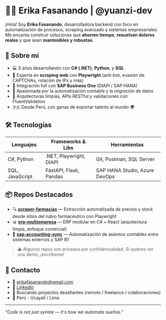 # 👩‍💻 Erika Fasanando | @yuanzi-dev

¡Hola! Soy **Erika Fasanando**, desarrolladora backend con foco en automatización de procesos, scraping avanzado y sistemas empresariales. Me encanta construir soluciones que **ahorren tiempo**, **resuelvan dolores reales** y que sean **mantenibles y robustas**.

## 🚀 Sobre mí

- 💻 3 años desarrollando con **C# (.NET)**, **Python**, y **SQL**
- 🧠 Experta en **scraping web** con **Playwright** (anti-bot, evasión de CAPTCHAs, rotación de IPs y más)
- 🧾 Integración full con **SAP Business One** (DIAPI / SAP HANA)
- 🔧 Apasionada por la automatización contable y la migración de datos
- 🔄 Arquitecturas limpias, APIs RESTful y validaciones con FluentValidation
- 🇵🇪 Desde Perú, con ganas de exportar talento al mundo 🌍

## 🛠️ Tecnologías

| Lenguajes | Frameworks & Libs | Herramientas |
|----------|-------------------|--------------|
| C#, Python | .NET, Playwright, DIAPI | Git, Postman, SQL Server |
| SQL, JavaScript | FastAPI, Flask, Pandas | SAP HANA Studio, Azure DevOps |

## 📦 Repos Destacados

- 🔍 **[scraper-farmacias](https://github.com/yuanzi-dev/scraper-farmacias)** — Extracción automatizada de precios y stock desde sitios del rubro farmacéutico con Playwright
- 📊 **[erp-multiempresa](https://github.com/yuanzi-dev/erp-multiempresa)** — ERP modular en C# + React (arquitectura limpia, enfoque comercial)
- 🧾 **[sap-accounting-sync](https://github.com/yuanzi-dev/sap-accounting-sync)** — Automatización de asientos contables entre sistemas externos y SAP B1

> ⚠️ Algunos repos son privados por confidencialidad. Si quieres ver una demo, ¡escríbeme!

## 💌 Contacto

- 📧 erikafasanando@gmail.com  
- 💼 [LinkedIn](https://www.linkedin.com/in/erikafasanando/)  
- 🐍 Buscando proyectos desafiantes (remoto / freelance / colaboraciones)  
- 📍 Perú - Ucayali / Lima

---

_"Code is not just syntax — it's how we automate sueños."_

